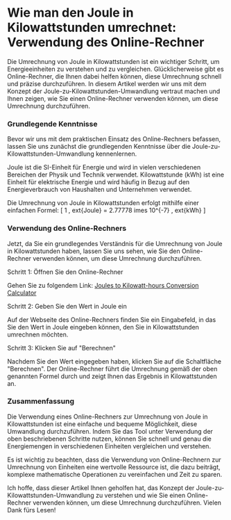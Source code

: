 Wie man den Joule in Kilowattstunden umrechnet: Verwendung des Online-Rechner
=============================================================================

Die Umrechnung von Joule in Kilowattstunden ist ein wichtiger Schritt, um Energieeinheiten zu verstehen und zu vergleichen. Glücklicherweise gibt es Online-Rechner, die Ihnen dabei helfen können, diese Umrechnung schnell und präzise durchzuführen. In diesem Artikel werden wir uns mit dem Konzept der Joule-zu-Kilowattstunden-Umwandlung vertraut machen und Ihnen zeigen, wie Sie einen Online-Rechner verwenden können, um diese Umrechnung durchzuführen.

### Grundlegende Kenntnisse

Bevor wir uns mit dem praktischen Einsatz des Online-Rechners befassen, lassen Sie uns zunächst die grundlegenden Kenntnisse über die Joule-zu-Kilowattstunden-Umwandlung kennenlernen.

Joule ist die SI-Einheit für Energie und wird in vielen verschiedenen Bereichen der Physik und Technik verwendet. Kilowattstunde (kWh) ist eine Einheit für elektrische Energie und wird häufig in Bezug auf den Energieverbrauch von Haushalten und Unternehmen verwendet.

Die Umrechnung von Joule in Kilowattstunden erfolgt mithilfe einer einfachen Formel: \[ 1 , ext{Joule} = 2.77778 imes 10^{-7} , ext{kWh} \]

### Verwendung des Online-Rechners

Jetzt, da Sie ein grundlegendes Verständnis für die Umrechnung von Joule in Kilowattstunden haben, lassen Sie uns sehen, wie Sie den Online-Rechner verwenden können, um diese Umrechnung durchzuführen.

Schritt 1: Öffnen Sie den Online-Rechner

Gehen Sie zu folgendem Link: [Joules to Kilowatt-hours Conversion Calculator](https://www.onlinecalculatorsfree.com/de/convert/joules-to-kilowatt-hours.html)

Schritt 2: Geben Sie den Wert in Joule ein

Auf der Webseite des Online-Rechners finden Sie ein Eingabefeld, in das Sie den Wert in Joule eingeben können, den Sie in Kilowattstunden umrechnen möchten.

Schritt 3: Klicken Sie auf "Berechnen"

Nachdem Sie den Wert eingegeben haben, klicken Sie auf die Schaltfläche "Berechnen". Der Online-Rechner führt die Umrechnung gemäß der oben genannten Formel durch und zeigt Ihnen das Ergebnis in Kilowattstunden an.

### Zusammenfassung

Die Verwendung eines Online-Rechners zur Umrechnung von Joule in Kilowattstunden ist eine einfache und bequeme Möglichkeit, diese Umwandlung durchzuführen. Indem Sie das Tool unter Verwendung der oben beschriebenen Schritte nutzen, können Sie schnell und genau die Energiemengen in verschiedenen Einheiten vergleichen und verstehen.

Es ist wichtig zu beachten, dass die Verwendung von Online-Rechnern zur Umrechnung von Einheiten eine wertvolle Ressource ist, die dazu beiträgt, komplexe mathematische Operationen zu vereinfachen und Zeit zu sparen.

Ich hoffe, dass dieser Artikel Ihnen geholfen hat, das Konzept der Joule-zu-Kilowattstunden-Umwandlung zu verstehen und wie Sie einen Online-Rechner verwenden können, um diese Umrechnung durchzuführen. Vielen Dank fürs Lesen!